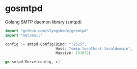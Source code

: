 gosmtpd
=======

Golang SMTP daemon library (smtpd)

```go
import "github.com/slyngshede/gosmtpd"
import "net/mail"

config := smtpd.Config{Bind: ":2525",
                       Host: "smtp.localhost.localdomain",
                       Maxsize: 131072}

go smtpd.Serve(config, c)
```
